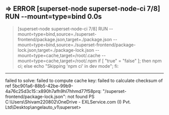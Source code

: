 => ERROR [superset-node superset-node-ci 7/8] RUN --mount=type=bind  0.0s 
------
 > [superset-node superset-node-ci 7/8] RUN --mount=type=bind,source=./superset-frontend/package.json,target=./package.json     --mount=type=bind,source=./superset-frontend/package-lock.json,target=./package-lock.json     --mount=type=cache,target=/root/.cache     --mount=type=cache,target=/root/.npm     if [ "true" = "false" ]; then         npm ci;     else         echo "Skipping 'npm ci' in dev mode";     fi:
------
failed to solve: failed to compute cache key: failed to calculate checksum of ref 5bc901a6-88b5-42be-99b9-4a76c25d3c15::x890h7afh9hl7hhmd77f58prq: "/superset-frontend/package-lock.json": not found
PS C:\Users\Shivam220802\OneDrive - EXLService.com (I) Pvt. Ltd\Desktop\angelauto_v1\superset>
